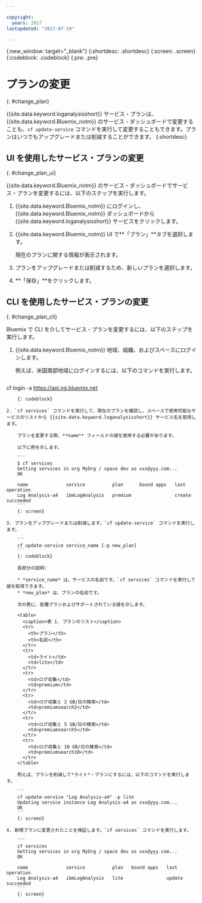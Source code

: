 ```yaml
---

copyright:
  years: 2017
lastupdated: "2017-07-19"

---
```


{:new_window: target="_blank"}
{:shortdesc: .shortdesc}
{:screen: .screen}
{:codeblock: .codeblock}
{:pre: .pre}


# プランの変更
{: #change_plan}

{{site.data.keyword.loganalysisshort}} サービス・プランは、{{site.data.keyword.Bluemix_notm}} のサービス・ダッシュボードで変更することも、`cf update-service` コマンドを実行して変更することもできます。プランはいつでもアップグレードまたは削減することができます。
{:shortdesc}

## UI を使用したサービス・プランの変更
{: #change_plan_ui}

{{site.data.keyword.Bluemix_notm}} のサービス・ダッシュボードでサービス・プランを変更するには、以下のステップを実行します。

1. {{site.data.keyword.Bluemix_notm}} にログインし、{{site.data.keyword.Bluemix_notm}} ダッシュボードから {{site.data.keyword.loganalysisshort}} サービスをクリックします。 
    
2. {{site.data.keyword.Bluemix_notm}} UI で**「プラン」**タブを選択します。

    現在のプランに関する情報が表示されます。
	
3. プランをアップグレードまたは削減するため、新しいプランを選択します。 

4. **「保存」**をクリックします。



## CLI を使用したサービス・プランの変更
{: #change_plan_cli}

Bluemix で CLI を介してサービス・プランを変更するには、以下のステップを実行します。

1. {{site.data.keyword.Bluemix_notm}} 地域、組織、およびスペースにログインします。 

    例えば、米国南部地域にログインするには、以下のコマンドを実行します。
	
	```
cf login -a https://api.ng.bluemix.net
```
    {: codeblock}
	
2. `cf services` コマンドを実行して、現在のプランを確認し、スペースで使用可能なサービスのリストから {{site.data.keyword.loganalysisshort}} サービス名を取得します。 

    プランを変更する際、**name** フィールドの値を使用する必要があります。 

    以下に例を示します。
	
	```
	$ cf services
    Getting services in org MyOrg / space dev as xxx@yyy.com...
    OK
    
    name              service          plan      bound apps   last operation
    Log Analysis-a4   ibmLogAnalysis   premium                create succeeded
    ```
	{: screen}
    
3. プランをアップグレードまたは削減します。`cf update-service` コマンドを実行します。
    
	```
	cf update-service service_name [-p new_plan]
	```
	{: codeblock}
	
	各部分の説明: 
	
	* *service_name* は、サービスの名前です。`cf services` コマンドを実行して値を取得できます。
	* *new_plan* は、プランの名前です。
	
	次の表に、各種プランおよびサポートされている値を示します。
	
	<table>
	  <caption>表 1. プランのリスト</caption>
	  <tr>
	    <th>プラン</th>
	    <th>名前</th>
	  </tr>
	  <tr>
	    <td>ライト</td>
	    <td>lite</td>
	  </tr>
	  <tr>
	    <td>ログ収集</td>
	    <td>premium</td>
	  </tr>
	  <tr>
	    <td>ログ収集と 2 GB/日の検索</td>
	    <td>premiumsearch2</td>
	  </tr>
	  <tr>
	    <td>ログ収集と 5 GB/日の検索</td>
	    <td>premiumsearch5</td>
	  </tr>
	  <tr>
	    <td>ログ収集と 10 GB/日の検索</td>
	    <td>premiumsearch10</td>
	  </tr>
	</table>
	
	例えば、プランを削減して*ライト*・プランにするには、以下のコマンドを実行します。
	
	```
	cf update-service "Log Analysis-a4" -p lite
    Updating service instance Log Analysis-a4 as xxx@yyy.com...
    OK
	```
	{: screen}

4. 新規プランに変更されたことを検証します。`cf services` コマンドを実行します。

    ```
	cf services
    Getting services in org MyOrg / space dev as xxx@yyy.com...
    OK

    name              service          plan   bound apps   last operation
    Log Analysis-a4   ibmLogAnalysis   lite                update succeeded
	```
	{: screen}






